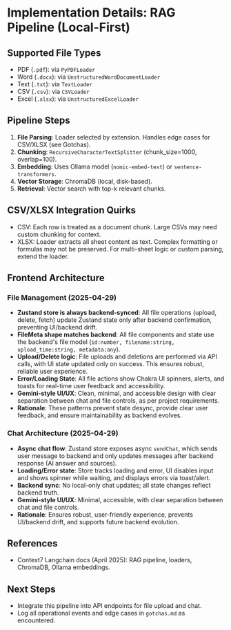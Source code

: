 # Implementation Details: RAG Pipeline (Local-First)

## Supported File Types
- PDF (`.pdf`): via `PyPDFLoader`
- Word (`.docx`): via `UnstructuredWordDocumentLoader`
- Text (`.txt`): via `TextLoader`
- CSV (`.csv`): via `CSVLoader`
- Excel (`.xlsx`): via `UnstructuredExcelLoader`

## Pipeline Steps
1. **File Parsing**: Loader selected by extension. Handles edge cases for CSV/XLSX (see Gotchas).
2. **Chunking**: `RecursiveCharacterTextSplitter` (chunk_size=1000, overlap=100).
3. **Embedding**: Uses Ollama model (`nomic-embed-text`) or `sentence-transformers`.
4. **Vector Storage**: ChromaDB (local, disk-based).
5. **Retrieval**: Vector search with top-k relevant chunks.

## CSV/XLSX Integration Quirks
- CSV: Each row is treated as a document chunk. Large CSVs may need custom chunking for context.
- XLSX: Loader extracts all sheet content as text. Complex formatting or formulas may not be preserved. For multi-sheet logic or custom parsing, extend the loader.

## Frontend Architecture

### File Management (2025-04-29)
- **Zustand store is always backend-synced**: All file operations (upload, delete, fetch) update Zustand state only after backend confirmation, preventing UI/backend drift.
- **FileMeta shape matches backend**: All file components and state use the backend's file model (`id:number, filename:string, upload_time:string, metadata:any`).
- **Upload/Delete logic**: File uploads and deletions are performed via API calls, with UI state updated only on success. This ensures robust, reliable user experience.
- **Error/Loading State**: All file actions show Chakra UI spinners, alerts, and toasts for real-time user feedback and accessibility.
- **Gemini-style UI/UX**: Clean, minimal, and accessible design with clear separation between chat and file controls, as per project requirements.
- **Rationale**: These patterns prevent state desync, provide clear user feedback, and ensure maintainability as backend evolves.

### Chat Architecture (2025-04-29)
- **Async chat flow**: Zustand store exposes async `sendChat`, which sends user message to backend and only updates messages after backend response (AI answer and sources).
- **Loading/Error state**: Store tracks loading and error, UI disables input and shows spinner while waiting, and displays errors via toast/alert.
- **Backend sync**: No local-only chat updates; all state changes reflect backend truth.
- **Gemini-style UI/UX**: Minimal, accessible, with clear separation between chat and file controls.
- **Rationale**: Ensures robust, user-friendly experience, prevents UI/backend drift, and supports future backend evolution.

## References
- Context7 Langchain docs (April 2025): RAG pipeline, loaders, ChromaDB, Ollama embeddings.

## Next Steps
- Integrate this pipeline into API endpoints for file upload and chat.
- Log all operational events and edge cases in `gotchas.md` as encountered.
